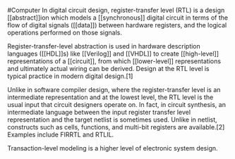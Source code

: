 #Computer 
In digital circuit design, register-transfer level (RTL) is a design [[abstract]]ion which models a [[synchronous]] digital circuit in terms of the flow of digital signals ([[data]]) between hardware registers, and the logical operations performed on those signals.

Register-transfer-level abstraction is used in hardware description languages ([[HDL]]s) like [[Verilog]] and [[VHDL]] to create [[high-level]] representations of a [[circuit]], from which [[lower-level]] representations and ultimately actual wiring can be derived. Design at the RTL level is typical practice in modern digital design.[1]

Unlike in software compiler design, where the register-transfer level is an intermediate representation and at the lowest level, the RTL level is the usual input that circuit designers operate on. In fact, in circuit synthesis, an intermediate language between the input register transfer level representation and the target netlist is sometimes used. Unlike in netlist, constructs such as cells, functions, and multi-bit registers are available.[2] Examples include FIRRTL and RTLIL.

Transaction-level modeling is a higher level of electronic system design.


